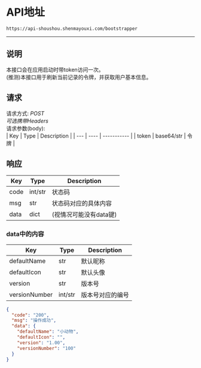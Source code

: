 # API地址

    https://api-shoushou.shenmayouxi.com/bootstrapper  

-----

## 说明
本接口会在应用启动时带token访问一次。  
(推测)本接口用于刷新当前记录的令牌，并获取用户基本信息。  

## 请求
请求方式: *POST*  
*可选携带Headers*  
请求参数(body):  
| Key | Type | Description |
| --- | ---- | ----------- |
| token | base64/str | 令牌 |

## 响应

| Key | Type | Description |
| --- | ---- | ----------- |
| code | int/str | 状态码 |
| msg | str | 状态码对应的具体内容 |
| data | dict | (视情况可能没有data键) |

### data中的内容

| Key | Type | Description |
| --- | ---- | ----------- |
| defaultName | str | 默认昵称 |
| defaultIcon | str | 默认头像 |
| version | str | 版本号 |
| versionNumber | int/str | 版本号对应的编号 |

```json
{
  "code": "200",
  "msg": "操作成功",
  "data": {
    "defaultName": "小动物",
    "defaultIcon": "",
    "version": "1.00",
    "versionNumber": "100"
  }
}
```
